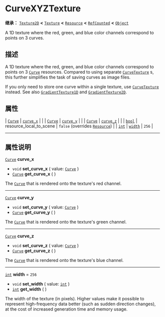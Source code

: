 <!-- ⚠ 请勿编辑本文件 ⚠ -->
<!-- 本文档使用脚本从 WeDot 引擎源码仓库生成。 -->
<!-- 生成脚本：https://github.com/WeDot-Engine/WeDot/tree/4.3/doc/tools/make_md.py； -->
<!-- 原文件：https://github.com/WeDot-Engine/WeDot/tree/4.3/doc/classes/CurveXYZTexture.xml。 -->

<div id="_class_curvexyztexture"></div>

# CurveXYZTexture

**继承：** [`Texture2D`](class_texture2d.md) **<** [`Texture`](class_texture.md) **<** [`Resource`](class_resource.md) **<** [`RefCounted`](class_refcounted.md) **<** [`Object`](class_object.md)

A 1D texture where the red, green, and blue color channels correspond to points on 3 curves.

## 描述

A 1D texture where the red, green, and blue color channels correspond to points on 3 [`Curve`](class_curve.md) resources. Compared to using separate [`CurveTexture`](class_curvetexture.md) s, this further simplifies the task of saving curves as image files.

If you only need to store one curve within a single texture, use [`CurveTexture`](class_curvetexture.md) instead. See also [`GradientTexture1D`](class_gradienttexture1d.md) and [`GradientTexture2D`](class_gradienttexture2d.md).

## 属性

| [`Curve`](class_curve.md) | [`curve_x`](#class_curvexyztexture_property_curve_x) |                                                                                      |
| [`Curve`](class_curve.md) | [`curve_y`](#class_curvexyztexture_property_curve_y) |                                                                                      |
| [`Curve`](class_curve.md) | [`curve_z`](#class_curvexyztexture_property_curve_z) |                                                                                      |
| [`bool`](class_bool.md)   | resource_local_to_scene                              | ``false`` (overrides [`Resource`](#class_resource_property_resource_local_to_scene)) |
| [`int`](class_int.md)     | [`width`](#class_curvexyztexture_property_width)     | ``256``                                                                              |

<!-- rst-class:: classref-section-separator -->

---

## 属性说明

<div id="_class_curvexyztexture_property_curve_x"></div>

[`Curve`](class_curve.md) **curve_x** <div id="class_curvexyztexture_property_curve_x"></div>

- `void` **set_curve_x** ( value: [`Curve`](class_curve.md) )
- [`Curve`](class_curve.md) **get_curve_x** ( )

The [`Curve`](class_curve.md) that is rendered onto the texture's red channel.

<!-- rst-class:: classref-item-separator -->

---

<div id="_class_curvexyztexture_property_curve_y"></div>

[`Curve`](class_curve.md) **curve_y** <div id="class_curvexyztexture_property_curve_y"></div>

- `void` **set_curve_y** ( value: [`Curve`](class_curve.md) )
- [`Curve`](class_curve.md) **get_curve_y** ( )

The [`Curve`](class_curve.md) that is rendered onto the texture's green channel.

<!-- rst-class:: classref-item-separator -->

---

<div id="_class_curvexyztexture_property_curve_z"></div>

[`Curve`](class_curve.md) **curve_z** <div id="class_curvexyztexture_property_curve_z"></div>

- `void` **set_curve_z** ( value: [`Curve`](class_curve.md) )
- [`Curve`](class_curve.md) **get_curve_z** ( )

The [`Curve`](class_curve.md) that is rendered onto the texture's blue channel.

<!-- rst-class:: classref-item-separator -->

---

<div id="_class_curvexyztexture_property_width"></div>

[`int`](class_int.md) **width** = ``256`` <div id="class_curvexyztexture_property_width"></div>

- `void` **set_width** ( value: [`int`](class_int.md) )
- [`int`](class_int.md) **get_width** ( )

The width of the texture (in pixels). Higher values make it possible to represent high-frequency data better (such as sudden direction changes), at the cost of increased generation time and memory usage.

[^virtual]: 本方法通常需要用户覆盖才能生效。
[^const]: 本方法无副作用，不会修改该实例的任何成员变量。
[^vararg]: 本方法除了能接受在此处描述的参数外，还能够继续接受任意数量的参数。
[^constructor]: 本方法用于构造某个类型。
[^static]: 调用本方法无需实例，可直接使用类名进行调用。
[^operator]: 本方法描述的是使用本类型作为左操作数的有效运算符。
[^bitfield]: 这个值是由下列位标志构成位掩码的整数。
[^void]: 无返回值。
